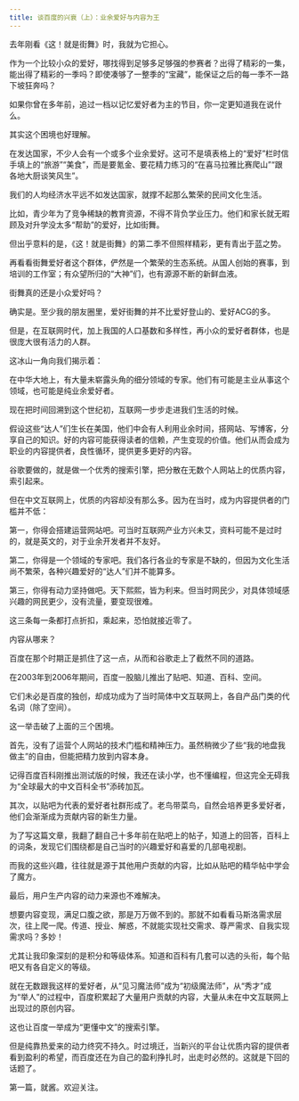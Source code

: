 ```yaml
---
title: 谈百度的兴衰（上）：业余爱好与内容为王
---
```


去年刚看《这！就是街舞》时，我就为它担心。

作为一个比较小众的爱好，哪找得到足够多足够强的参赛者？出得了精彩的一集，能出得了精彩的一季吗？即使凑够了一整季的“宝藏”，能保证之后的每一季不一路下坡狂奔吗？

如果你曾在多年前，追过一档以记忆爱好者为主的节目，你一定更知道我在说什么。

其实这个困境也好理解。

在发达国家，不少人会有一个或多个业余爱好。这可不是填表格上的“爱好”栏时信手填上的“旅游”“美食”，而是要氪金、要花精力练习的“在喜马拉雅比赛爬山”“跟各地大厨谈笑风生”。

我们的人均经济水平远不如发达国家，就撑不起那么繁荣的民间文化生活。

比如，青少年为了竞争稀缺的教育资源，不得不背负学业压力。他们和家长就无暇顾及对升学没太多“帮助”的爱好，比如街舞。



但出乎意料的是，《这！就是街舞》的第二季不但照样精彩，更有青出于蓝之势。

再看看街舞爱好者这个群体，俨然是一个繁荣的生态系统。从国人创始的赛事，到培训的工作室；有众望所归的“大神”们，也有源源不断的新鲜血液。

街舞真的还是小众爱好吗？

确实是。至少我的朋友圈里，爱好街舞的并不比爱好登山的、爱好ACG的多。

但是，在互联网时代，加上我国的人口基数和多样性，再小众的爱好者群体，也是很庞大很有活力的人群。

这冰山一角向我们揭示着：

在中华大地上，有大量未崭露头角的细分领域的专家。他们有可能是主业从事这个领域，也可能是纯业余爱好者。



现在把时间回溯到这个世纪初，互联网一步步走进我们生活的时候。

假设这些“达人”们生长在美国，他们中会有人利用业余时间，搭网站、写博客，分享自己的知识。好的内容可能获得读者的信赖，产生变现的价值。他们从而会成为职业的内容提供者，良性循环，提供更多更好的内容。

谷歌要做的，就是做一个优秀的搜索引擎，把分散在无数个人网站上的优质内容，索引起来。

但在中文互联网上，优质的内容却没有那么多。因为在当时，成为内容提供者的门槛并不低：

第一，你得会搭建运营网站吧。可当时互联网产业方兴未艾，资料可能不是过时的，就是英文的，对于业余开发者并不友好。

第二，你得是一个领域的专家吧。我们各行各业的专家是不缺的，但因为文化生活尚不繁荣，各种兴趣爱好的“达人”们并不能算多。

第三，你得有动力坚持做吧。天下熙熙，皆为利来。但当时网民少，对具体领域感兴趣的网民更少，没有流量，要变现很难。

这三条每一条都打点折扣，乘起来，恐怕就接近零了。

内容从哪来？

百度在那个时期正是抓住了这一点，从而和谷歌走上了截然不同的道路。



在2003年到2006年期间，百度一股脑儿推出了贴吧、知道、百科、空间。

它们未必是百度的独创，却成功成为了当时简体中文互联网上，各自产品门类的代名词（除了空间）。

这一举击破了上面的三个困境。

首先，没有了运营个人网站的技术门槛和精神压力。虽然稍微少了些“我的地盘我做主”的自由，但能把精力放到内容本身。

记得百度百科刚推出测试版的时候，我还在读小学，也不懂编程，但这完全无碍我为“全球最大的中文百科全书”添砖加瓦。

其次，以贴吧为代表的爱好者社群形成了。老鸟带菜鸟，自然会培养更多爱好者，他们会渐渐成为贡献内容的新生力量。

为了写这篇文章，我翻了翻自己十多年前在贴吧上的帖子，知道上的回答，百科上的词条，发现它们围绕都是自己当时的兴趣爱好和喜爱的几部电视剧。

而我的这些兴趣，往往就是源于其他用户贡献的内容，比如从贴吧的精华帖中学会了魔方。



最后，用户生产内容的动力来源也不难解决。

想要内容变现，满足口腹之欲，那是万万做不到的。那就不如看看马斯洛需求层次，往上爬一爬。传道、授业、解惑，不就能实现社交需求、尊严需求、自我实现需求吗？多妙！

尤其让我印象深刻的是积分和等级体系。知道和百科有几套可以选的头衔，每个贴吧又有各自定义的等级。

就在无数跟我这样的爱好者，从“见习魔法师”成为“初级魔法师”，从“秀才”成为“举人”的过程中，百度积累起了大量用户贡献的内容，大量从未在中文互联网上出现过的原创内容。

这也让百度一举成为“更懂中文”的搜索引擎。

但是纯靠热爱来的动力终究不持久。时过境迁，当新兴的平台让优质内容的提供者看到盈利的希望，而百度还在为自己的盈利挣扎时，出走时必然的。这就是下回的话题了。

第一篇，就酱。欢迎关注。

